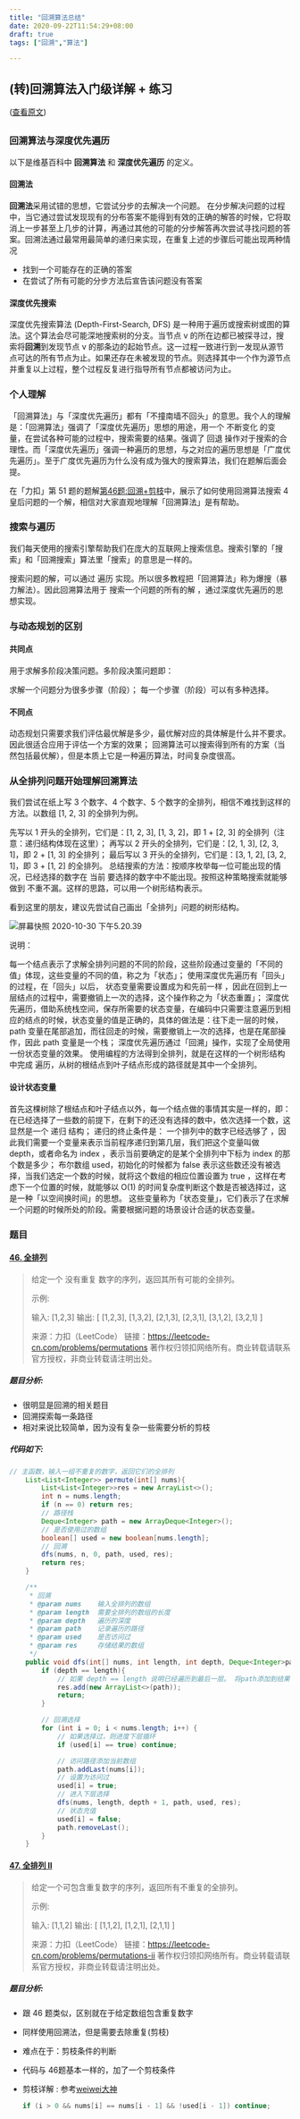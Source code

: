 ```yaml
---
title: "回溯算法总结"
date: 2020-09-22T11:54:29+08:00
draft: true
tags: ["回溯","算法"]

---
```


## (转)回溯算法入门级详解 + 练习

([查看原文](https://leetcode-cn.com/problems/permutations/solution/hui-su-suan-fa-python-dai-ma-java-dai-ma-by-liweiw/))

## 

### 回溯算法与深度优先遍历

以下是维基百科中 **回溯算法** 和 **深度优先遍历** 的定义。

#### 回溯法

**回溯法**采用试错的思想，它尝试分步的去解决一个问题。 在分步解决问题的过程中，当它通过尝试发现现有的分布答案不能得到有效的正确的解答的时候，它将取消上一步甚至上几步的计算，再通过其他的可能的分步解答再次尝试寻找问题的答案。回溯法通过最常用最简单的递归来实现，在重复上述的步骤后可能出现两种情况

- 找到一个可能存在的正确的答案
- 在尝试了所有可能的分步方法后宣告该问题没有答案



#### 深度优先搜索

深度优先搜索算法 (Depth-First-Search, DFS) 是一种用于遍历或搜索树或图的算法。这个算法会尽可能深地搜索树的分支。当节点 v 的所在边都已被探寻过，搜索将**回溯**到发现节点 v 的那条边的起始节点。这一过程一致进行到一发现从源节点可达的所有节点为止。如果还存在未被发现的节点。则选择其中一个作为源节点并重复以上过程，整个过程反复进行指导所有节点都被访问为止。



### 个人理解

「回溯算法」与「深度优先遍历」都有「不撞南墙不回头」的意思。我个人的理解是：「回溯算法」强调了「深度优先遍历」思想的用途，用一个 不断变化 的变量，在尝试各种可能的过程中，搜索需要的结果。强调了 回退 操作对于搜索的合理性。而「深度优先遍历」强调一种遍历的思想，与之对应的遍历思想是「广度优先遍历」。至于广度优先遍历为什么没有成为强大的搜索算法，我们在题解后面会提。

在「力扣」第 51 题的题解[第46题:回溯+剪枝](https://leetcode-cn.com/problems/n-queens/solution/gen-ju-di-46-ti-quan-pai-lie-de-hui-su-suan-fa-si-/)中，展示了如何使用回溯算法搜索 4 皇后问题的一个解，相信对大家直观地理解「回溯算法」是有帮助。



### 搜索与遍历

我们每天使用的搜索引擎帮助我们在庞大的互联网上搜索信息。搜索引擎的「搜索」和「回溯搜索」算法里「搜索」的意思是一样的。

搜索问题的解，可以通过 遍历 实现。所以很多教程把「回溯算法」称为爆搜（暴力解法）。因此回溯算法用于 搜索一个问题的所有的解 ，通过深度优先遍历的思想实现。



### 与动态规划的区别

#### 共同点

用于求解多阶段决策问题。多阶段决策问题即：

求解一个问题分为很多步骤（阶段）；
每一个步骤（阶段）可以有多种选择。

#### 不同点

动态规划只需要求我们评估最优解是多少，最优解对应的具体解是什么并不要求。因此很适合应用于评估一个方案的效果；
回溯算法可以搜索得到所有的方案（当然包括最优解），但是本质上它是一种遍历算法，时间复杂度很高。



### 从全排列问题开始理解回溯算法

我们尝试在纸上写 3 个数字、4 个数字、5 个数字的全排列，相信不难找到这样的方法。以数组 [1, 2, 3] 的全排列为例。

先写以 1 开头的全排列，它们是：[1, 2, 3], [1, 3, 2]，即 1 + [2, 3] 的全排列（注意：递归结构体现在这里）；
再写以 2 开头的全排列，它们是：[2, 1, 3], [2, 3, 1]，即 2 + [1, 3] 的全排列；
最后写以 3 开头的全排列，它们是：[3, 1, 2], [3, 2, 1]，即 3 + [1, 2] 的全排列。
总结搜索的方法：按顺序枚举每一位可能出现的情况，已经选择的数字在 当前 要选择的数字中不能出现。按照这种策略搜索就能够做到 不重不漏。这样的思路，可以用一个树形结构表示。

看到这里的朋友，建议先尝试自己画出「全排列」问题的树形结构。

![<u>屏幕快照 2020-10-30 下午5.20.39</u>](https://tva1.sinaimg.cn/large/0081Kckwly1gk7hf20kzfj310w0jon5w.jpg)

说明：

每一个结点表示了求解全排列问题的不同的阶段，这些阶段通过变量的「不同的值」体现，这些变量的不同的值，称之为「状态」；
使用深度优先遍历有「回头」的过程，在「回头」以后， 状态变量需要设置成为和先前一样 ，因此在回到上一层结点的过程中，需要撤销上一次的选择，这个操作称之为「状态重置」；
深度优先遍历，借助系统栈空间，保存所需要的状态变量，在编码中只需要注意遍历到相应的结点的时候，状态变量的值是正确的，具体的做法是：往下走一层的时候，path 变量在尾部追加，而往回走的时候，需要撤销上一次的选择，也是在尾部操作，因此 path 变量是一个栈；
深度优先遍历通过「回溯」操作，实现了全局使用一份状态变量的效果。
使用编程的方法得到全排列，就是在这样的一个树形结构中完成 遍历，从树的根结点到叶子结点形成的路径就是其中一个全排列。



#### 设计状态变量

首先这棵树除了根结点和叶子结点以外，每一个结点做的事情其实是一样的，即：在已经选择了一些数的前提下，在剩下的还没有选择的数中，依次选择一个数，这显然是一个 递归 结构；
递归的终止条件是： 一个排列中的数字已经选够了 ，因此我们需要一个变量来表示当前程序递归到第几层，我们把这个变量叫做 depth，或者命名为 index ，表示当前要确定的是某个全排列中下标为 index 的那个数是多少；
布尔数组 used，初始化的时候都为 false 表示这些数还没有被选择，当我们选定一个数的时候，就将这个数组的相应位置设置为 true ，这样在考虑下一个位置的时候，就能够以 O(1) 的时间复杂度判断这个数是否被选择过，这是一种「以空间换时间」的思想。
这些变量称为「状态变量」，它们表示了在求解一个问题的时候所处的阶段。需要根据问题的场景设计合适的状态变量。



### 题目

#### [46. 全排列](https://leetcode-cn.com/problems/permutations/)

> 给定一个 没有重复 数字的序列，返回其所有可能的全排列。
>
> 示例:
>
> 输入: [1,2,3]
> 输出:
> [
>   [1,2,3],
>   [1,3,2],
>   [2,1,3],
>   [2,3,1],
>   [3,1,2],
>   [3,2,1]
> ]
>
> 来源：力扣（LeetCode）
> 链接：https://leetcode-cn.com/problems/permutations
> 著作权归领扣网络所有。商业转载请联系官方授权，非商业转载请注明出处。

##### 题目分析:

- 很明显是回溯的相关题目
- 回溯探索每一条路径
- 相对来说比较简单，因为没有复杂一些需要分析的剪枝



##### 代码如下:

```java
// 主函数，输入一组不重复的数字，返回它们的全排列
    List<List<Integer>> permute(int[] nums){
        List<List<Integer>>res = new ArrayList<>();
        int n = nums.length;
        if (n == 0) return res;
        // 路径栈
        Deque<Integer> path = new ArrayDeque<Integer>();
        // 是否使用过的数组
        boolean[] used = new boolean[nums.length];
        // 回溯
        dfs(nums, n, 0, path, used, res);
        return res;
    }

    /**
     * 回溯
     * @param nums    输入全排列的数组
     * @param length  需要全排列的数组的长度
     * @param depth   遍历的深度
     * @param path    记录遍历的路径
     * @param used    是否访问过
     * @param res     存储结果的数组
     */
    public void dfs(int[] nums, int length, int depth, Deque<Integer>path, boolean[] used, List<List<Integer>>res){
        if (depth == length){
            // 如果 depth == length 说明已经遍历到最后一层。 将path添加到结果中
            res.add(new ArrayList<>(path));
            return;
        }

        // 回溯选择
        for (int i = 0; i < nums.length; i++) {
            // 如果选择过，则进度下层循环
            if (used[i] == true) continue;

            // 访问路径添加当前数组
            path.addLast(nums[i]);
            // 设置为访问过
            used[i] = true;
            // 进入下层选择
            dfs(nums, length, depth + 1, path, used, res);
            // 状态充值
            used[i] = false;
            path.removeLast();
        }
    }
```



#### [47. 全排列 II](https://leetcode-cn.com/problems/permutations-ii/)

> 给定一个可包含重复数字的序列，返回所有不重复的全排列。
>
> 示例:
>
> 输入: [1,1,2]
> 输出:
> [
>   [1,1,2],
>   [1,2,1],
>   [2,1,1]
> ]
>
> 来源：力扣（LeetCode）
> 链接：https://leetcode-cn.com/problems/permutations-ii
> 著作权归领扣网络所有。商业转载请联系官方授权，非商业转载请注明出处。

##### 题目分析:

- 跟 46 题类似，区别就在于给定数组包含重复数字

- 同样使用回溯法，但是需要去除重复(剪枝)

- 难点在于：剪枝条件的判断

- 代码与 46题基本一样的，加了一个剪枝条件

- 剪枝详解 : 参考[weiwei大神](https://leetcode-cn.com/problems/permutations-ii/solution/hui-su-suan-fa-python-dai-ma-java-dai-ma-by-liwe-2/)

  ```java
  if (i > 0 && nums[i] == nums[i - 1] && !used[i - 1]) continue;
  ```

  

